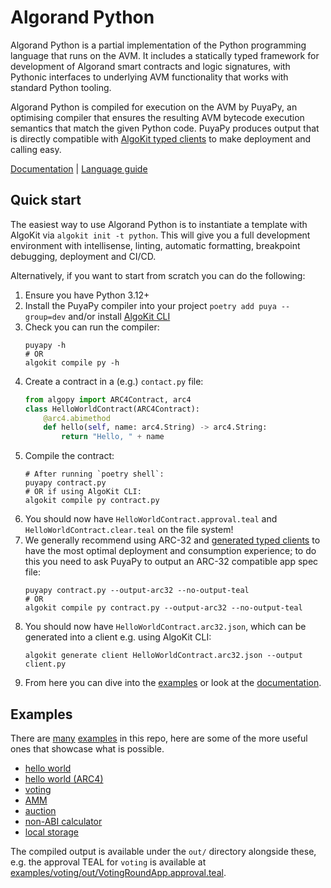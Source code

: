 # Algorand Python

Algorand Python is a partial implementation of the Python programming language that runs on the AVM. It includes a statically typed framework for development of Algorand smart contracts and logic signatures, with Pythonic interfaces to underlying AVM functionality that works with standard Python tooling.

Algorand Python is compiled for execution on the AVM by PuyaPy, an optimising compiler that ensures the resulting AVM bytecode execution semantics that match the given Python code. PuyaPy produces output that is directly compatible with [AlgoKit typed clients](https://github.com/algorandfoundation/algokit-cli/blob/main/docs/features/generate.md#1-typed-clients) to make deployment and calling easy.

[Documentation](https://algorandfoundation.github.io/puya/) | [Language guide](https://algorandfoundation.github.io/puya/language_guide.html)

## Quick start

The easiest way to use Algorand Python is to instantiate a template with AlgoKit via `algokit init -t python`. This will give you a full development environment with intellisense, linting, automatic formatting, breakpoint debugging, deployment and CI/CD.

Alternatively, if you want to start from scratch you can do the following:

1. Ensure you have Python 3.12+
2. Install the PuyaPy compiler into your project `poetry add puya --group=dev` and/or install [AlgoKit CLI](https://github.com/algorandfoundation/algokit-cli?tab=readme-ov-file#install)
3. Check you can run the compiler:
    ```shell
    puyapy -h
    # OR
    algokit compile py -h
    ```
4. Create a contract in a (e.g.) `contact.py` file:
    ```python
    from algopy import ARC4Contract, arc4
    class HelloWorldContract(ARC4Contract):
        @arc4.abimethod
        def hello(self, name: arc4.String) -> arc4.String:
            return "Hello, " + name
    ```
5. Compile the contract:
    ```shell
    # After running `poetry shell`:
    puyapy contract.py
    # OR if using AlgoKit CLI:
    algokit compile py contract.py
    ```
6. You should now have `HelloWorldContract.approval.teal` and `HelloWorldContract.clear.teal` on the file system!
7. We generally recommend using ARC-32 and [generated typed clients](https://github.com/algorandfoundation/algokit-cli/blob/main/docs/features/generate.md#1-typed-clients) to have the most optimal deployment and consumption experience; to do this you need to ask PuyaPy to output an ARC-32 compatible app spec file:
    ```shell
    puyapy contract.py --output-arc32 --no-output-teal
    # OR
    algokit compile py contract.py --output-arc32 --no-output-teal
    ```
8. You should now have `HelloWorldContract.arc32.json`, which can be generated into a client e.g. using AlgoKit CLI:
    ```shell
    algokit generate client HelloWorldContract.arc32.json --output client.py
    ```
9. From here you can dive into the [examples](https://github.com/algorandfoundation/puya/tree/main/examples) or look at the [documentation](https://algorandfoundation.github.io/puya/).

## Examples

There are [many](https://github.com/algorandfoundation/puya/tree/main/examples) [examples](https://github.com/algorandfoundation/puya/tree/main/test_cases) in this repo, here are some of the more useful ones that showcase what
is possible.

-   [hello world](https://github.com/algorandfoundation/puya/tree/main/examples/hello_world/contract.py)
-   [hello world (ARC4)](https://github.com/algorandfoundation/puya/tree/main/examples/hello_world_arc4/contract.py)
-   [voting](https://github.com/algorandfoundation/puya/tree/main/examples/voting/voting.py)
-   [AMM](https://github.com/algorandfoundation/puya/tree/main/examples/amm/contract.py)
-   [auction](https://github.com/algorandfoundation/puya/tree/main/examples/auction/contract.py)
-   [non-ABI calculator](https://github.com/algorandfoundation/puya/tree/main/examples/calculator/contract.py)
-   [local storage](https://github.com/algorandfoundation/puya/tree/main/examples/local_state/local_state_contract.py)

The compiled output is available under the `out/` directory alongside these, e.g. the approval
TEAL for `voting` is available at [examples/voting/out/VotingRoundApp.approval.teal](https://github.com/algorandfoundation/puya/blob/main/examples/voting/out/VotingRoundApp.approval.teal).
